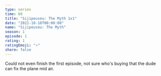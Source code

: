 ```yaml
---
type: series
time: 60
title: "Sijipeuseu: The Myth 1x1"
date: "2021-10-18T00:00:00"
name: "Sijipeuseu: The Myth"
season: 1
episode: 1
rating: 1
ratingEmoji: "⭐️"
share: false
---
```


Could not even finish the first episode, not sure who's buying that the dude can fix the plane mid air.
